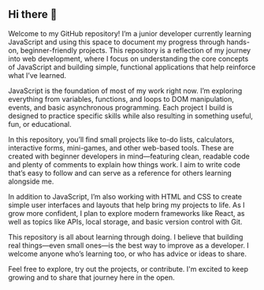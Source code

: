 ## Hi there 👋

Welcome to my GitHub repository! I’m a junior developer currently learning JavaScript and using this space to document my progress through hands-on, beginner-friendly projects. This repository is a reflection of my journey into web development, where I focus on understanding the core concepts of JavaScript and building simple, functional applications that help reinforce what I’ve learned.

JavaScript is the foundation of most of my work right now. I’m exploring everything from variables, functions, and loops to DOM manipulation, events, and basic asynchronous programming. Each project I build is designed to practice specific skills while also resulting in something useful, fun, or educational.

In this repository, you’ll find small projects like to-do lists, calculators, interactive forms, mini-games, and other web-based tools. These are created with beginner developers in mind—featuring clean, readable code and plenty of comments to explain how things work. I aim to write code that’s easy to follow and can serve as a reference for others learning alongside me.

In addition to JavaScript, I’m also working with HTML and CSS to create simple user interfaces and layouts that help bring my projects to life. As I grow more confident, I plan to explore modern frameworks like React, as well as topics like APIs, local storage, and basic version control with Git.

This repository is all about learning through doing. I believe that building real things—even small ones—is the best way to improve as a developer. I welcome anyone who’s learning too, or who has advice or ideas to share.

Feel free to explore, try out the projects, or contribute. I'm excited to keep growing and to share that journey here in the open.


